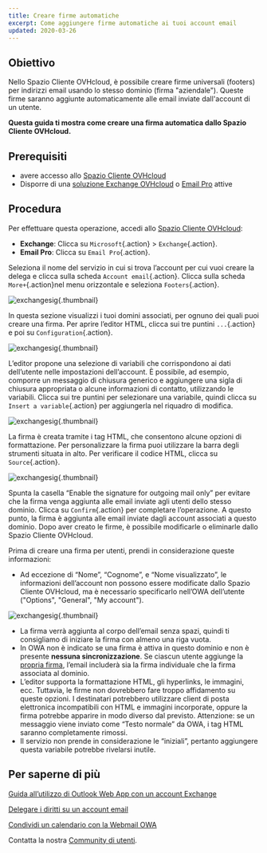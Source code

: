 ```yaml
---
title: Creare firme automatiche
excerpt: Come aggiungere firme automatiche ai tuoi account email
updated: 2020-03-26
---
```


## Obiettivo

Nello Spazio Cliente OVHcloud, è possibile creare firme universali (footers) per indirizzi email usando lo stesso dominio (firma "aziendale"). Queste firme saranno aggiunte automaticamente alle email inviate dall'account di un utente.

**Questa guida ti mostra come creare una firma automatica dallo Spazio Cliente OVHcloud.**

## Prerequisiti

- avere accesso allo [Spazio Cliente OVHcloud](/links/manager)
- Disporre di una [soluzione Exchange OVHcloud](/links/web/emails-hosted-exchange) o [Email Pro](/links/web/email-pro) attive 

## Procedura

Per effettuare questa operazione, accedi allo [Spazio Cliente OVHcloud](/links/manager):

- **Exchange**: Clicca su `Microsoft`{.action} > `Exchange`{.action}. 
- **Email Pro**: Clicca su `Email Pro`{.action}.

Seleziona il nome del servizio in cui si trova l’account per cui vuoi creare la delega e clicca sulla scheda `Account email`{.action}. Clicca sulla scheda `More+`{.action}nel menu orizzontale e seleziona `Footers`{.action}.

![exchangesig](images/exchange-footer-step1.png){.thumbnail}

In questa sezione visualizzi i tuoi domini associati, per ognuno dei quali puoi creare una firma. Per aprire l’editor HTML, clicca sui tre puntini `...`{.action} e poi su `Configuration`{.action}.

![exchangesig](images/exchange-footer-step2.png){.thumbnail}

L’editor propone una selezione di variabili che corrispondono ai dati dell’utente nelle impostazioni dell’account. È possibile, ad esempio, comporre un messaggio di chiusura generico e aggiungere una sigla di chiusura appropriata o alcune informazioni di contatto, utilizzando le variabili. Clicca sui tre puntini per selezionare una variabile, quindi clicca su `Insert a variable`{.action} per aggiungerla nel riquadro di modifica.

![exchangesig](images/exchange-footer-step3aag.gif){.thumbnail}

La firma è creata tramite i tag HTML, che consentono alcune opzioni di formattazione. Per personalizzare la firma puoi utilizzare la barra degli strumenti situata in alto. Per verificare il codice HTML, clicca su `Source`{.action}.
 
![exchangesig](images/exchange-footer-step4.png){.thumbnail}

Spunta la casella “Enable the signature for outgoing mail only” per evitare che la firma venga aggiunta alle email inviate agli utenti dello stesso dominio. Clicca su `Confirm`{.action} per completare l’operazione. A questo punto, la firma è aggiunta alle email inviate dagli account associati a questo dominio. Dopo aver creato le firme, è possibile modificarle o eliminarle dallo Spazio Cliente OVHcloud.

Prima di creare una firma per utenti, prendi in considerazione queste informazioni:

- Ad eccezione di “Nome”, “Cognome”, e “Nome visualizzato”, le informazioni dell’account non possono essere modificate dallo Spazio Cliente OVHcloud, ma è necessario specificarlo nell’OWA dell’utente ("Options", "General", "My account").

![exchangesig](images/exchange-footer-step5.png){.thumbnail}

- La firma verrà aggiunta al corpo dell’email senza spazi, quindi ti consigliamo di iniziare la firma con almeno una riga vuota.
- In OWA non è indicato se una firma è attiva in questo dominio e non è presente **nessuna sincronizzazione**. Se ciascun utente aggiunge la [propria firma](/pages/web_cloud/email_and_collaborative_solutions/using_the_outlook_web_app_webmail/email_owa#aggiungere-una-firma), l’email includerà sia la firma individuale che la firma associata al dominio.
- L’editor supporta la formattazione HTML, gli hyperlinks, le immagini, ecc. Tuttavia, le firme non dovrebbero fare troppo affidamento su queste opzioni. I destinatari potrebbero utilizzare client di posta elettronica incompatibili con HTML e immagini incorporate, oppure la firma potrebbe apparire in modo diverso dal previsto. Attenzione: se un messaggio viene inviato come “Testo normale” da OWA, i tag HTML saranno completamente rimossi.
- Il servizio non prende in considerazione le “iniziali”, pertanto aggiungere questa variabile potrebbe rivelarsi inutile.

## Per saperne di più

[Guida all’utilizzo di Outlook Web App con un account Exchange](/pages/web_cloud/email_and_collaborative_solutions/using_the_outlook_web_app_webmail/email_owa)

[Delegare i diritti su un account email](/pages/web_cloud/email_and_collaborative_solutions/microsoft_exchange/feature_delegation)

[Condividi un calendario con la Webmail OWA](/pages/web_cloud/email_and_collaborative_solutions/using_the_outlook_web_app_webmail/owa_calendar_sharing)

Contatta la nostra [Community di utenti](/links/community).
